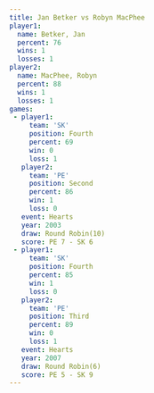 ```yaml
---
title: Jan Betker vs Robyn MacPhee
player1:              
  name: Betker, Jan   
  percent: 76         
  wins: 1             
  losses: 1           
player2:              
  name: MacPhee, Robyn
  percent: 88         
  wins: 1             
  losses: 1           
games:
 - player1:          
     team: 'SK'      
     position: Fourth
     percent: 69     
     win: 0          
     loss: 1         
   player2:          
     team: 'PE'      
     position: Second
     percent: 86     
     win: 1          
     loss: 0         
   event: Hearts        
   year: 2003           
   draw: Round Robin(10)
   score: PE 7 - SK 6   
 - player1:          
     team: 'SK'      
     position: Fourth
     percent: 85     
     win: 1          
     loss: 0         
   player2:         
     team: 'PE'     
     position: Third
     percent: 89    
     win: 0         
     loss: 1        
   event: Hearts       
   year: 2007          
   draw: Round Robin(6)
   score: PE 5 - SK 9  
---
```

